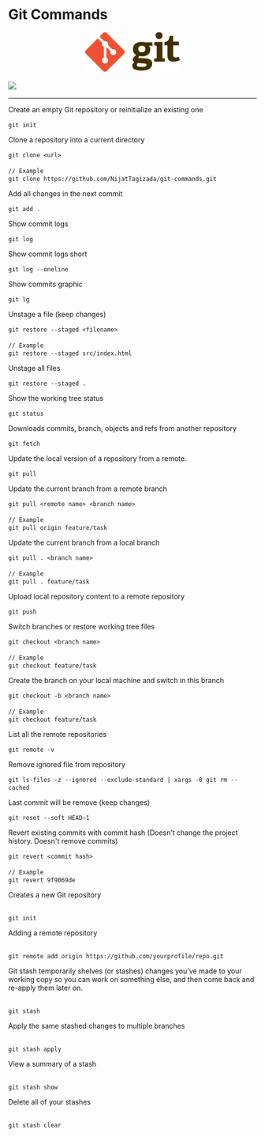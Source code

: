 # Git Commands

<div align="center">
    <img alt="Git" src="./img/git_logo.png" height="80" width="192">
</div>

</br>

<img src="https://img.shields.io/badge/20%20command-git-red?style=for-the-badge&logo=git">

<hr/>

Create an empty Git repository or reinitialize an existing one
```
git init
```

Clone a repository into a current directory
```
git clone <url>

// Example 
git clone https://github.com/NijatTagizada/git-commands.git
```

Add all changes in the next commit
```
git add .
```

Show commit logs
```
git log
```
Show commit logs short
```
git log --oneline
```
Show commits graphic
```
git lg
```

Unstage a file (keep changes)
```
git restore --staged <filename>

// Example
git restore --staged src/index.html
```

Unstage all files
```
git restore --staged .
```

Show the working tree status
```
git status
```

Downloads commits, branch, objects and refs from another repository
```
git fetch
```

Update the local version of a repository from a remote.
```
git pull
```

Update the current branch from a remote branch
```
git pull <remote name> <branch name>

// Example
git pull origin feature/task
```

Update the current branch from a local branch
```
git pull . <branch name>

// Example
git pull . feature/task
```

Upload local repository content to a remote repository
```
git push
```

Switch branches or restore working tree files
```
git checkout <branch name>

// Example
git checkout feature/task
```

Create the branch on your local machine and switch in this branch 
```
git checkout -b <branch name>

// Example
git checkout feature/task
```

List all the remote repositories
```
git remote -v
```

Remove ignored file from repository
```
git ls-files -z --ignored --exclude-standard | xargs -0 git rm --cached
```

Last commit will be remove (keep changes)
```
git reset --soft HEAD~1
```

Revert existing commits with commit hash (Doesn’t change the project history. Doesn't remove commits)

```
git revert <commit hash>

// Example
git revert 9f9069de
```

Creates a new Git repository
```

git init
```

Adding a remote repository
```

git remote add origin https://github.com/yourprofile/repo.git
```

Git stash temporarily shelves (or stashes) changes
you've made to your working copy so you can work
on something else, and then come back and re-apply 
them later on.
```

git stash
```

Apply the same stashed changes to multiple branches
```

git stash apply
```

View a summary of a stash
```

git stash show
```

Delete all of your stashes
```

git stash clear
```